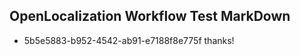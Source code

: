## OpenLocalization Workflow Test MarkDown
* 5b5e5883-b952-4542-ab91-e7188f8e775f thanks!

<!--HONumber=Jul16_HO3-->


